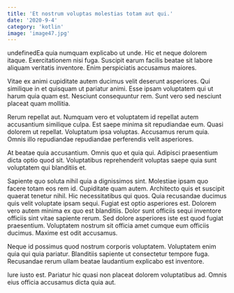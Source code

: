 ```yaml
---
title: 'Et nostrum voluptas molestias totam aut qui.'
date: '2020-9-4'
category: 'kotlin'
image: 'image47.jpg'
---
```


undefinedEa quia numquam explicabo ut unde. Hic et neque dolorem itaque. Exercitationem nisi fuga. Suscipit earum facilis beatae sit labore aliquam veritatis inventore. Enim perspiciatis accusamus maiores.
 Vitae ex animi cupiditate autem ducimus velit deserunt asperiores. Qui similique in et quisquam ut pariatur animi. Esse ipsam voluptatem qui ut harum quia quam est. Nesciunt consequuntur rem. Sunt vero sed nesciunt placeat quam mollitia.
 Rerum repellat aut. Numquam vero et voluptatem id repellat autem accusantium similique culpa. Est saepe minima sit repudiandae eum. Quasi dolorem ut repellat.
Voluptatum ipsa voluptas. Accusamus rerum quia. Omnis illo repudiandae repudiandae perferendis velit asperiores.
 At beatae quia accusantium. Omnis quo et quia qui. Adipisci praesentium dicta optio quod sit. Voluptatibus reprehenderit voluptas saepe quia sunt voluptatem qui blanditiis et.
 Sapiente quo soluta nihil quia a dignissimos sint. Molestiae ipsam quo facere totam eos rem id. Cupiditate quam autem. Architecto quis et suscipit quaerat tenetur nihil. Hic necessitatibus qui quos. Quia recusandae ducimus quis velit voluptate ipsam sequi.
Fugiat est optio asperiores est. Dolorem vero autem minima ex quo est blanditiis. Dolor sunt officiis sequi inventore officiis sint vitae sapiente rerum. Sed dolore asperiores iste est quod fugiat praesentium. Voluptatem nostrum sit officia amet cumque eum officiis ducimus. Maxime est odit accusamus.
 Neque id possimus quod nostrum corporis voluptatem. Voluptatem enim quia qui quia pariatur. Blanditiis sapiente ut consectetur tempore fuga. Recusandae rerum ullam beatae laudantium explicabo est inventore.
 Iure iusto est. Pariatur hic quasi non placeat dolorem voluptatibus ad. Omnis eius officia accusamus dicta quia aut.

